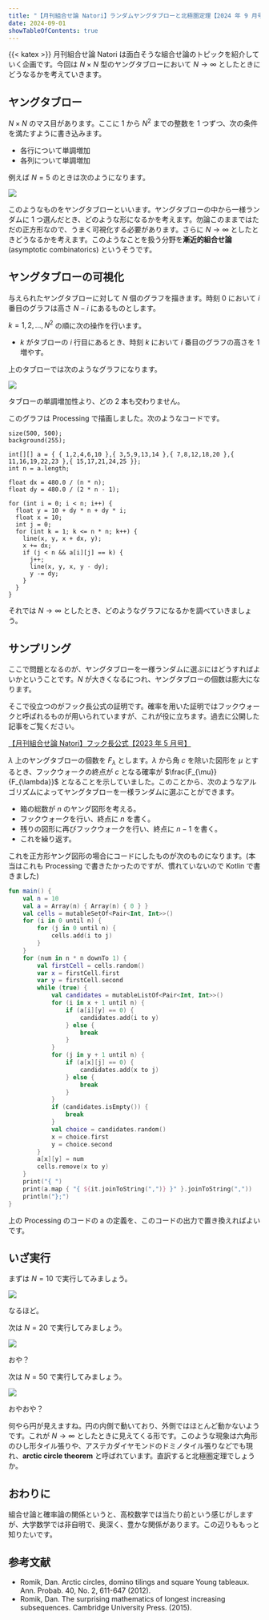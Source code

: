 ```yaml
---
title: "【月刊組合せ論 Natori】ランダムヤングタブローと北極圏定理【2024 年 9 月号】"
date: 2024-09-01
showTableOfContents: true
---
```


{{< katex >}}
月刊組合せ論 Natori は面白そうな組合せ論のトピックを紹介していく企画です。今回は $N\times N$ 型のヤングタブローにおいて $N\to\infty$ としたときにどうなるかを考えていきます。

## ヤングタブロー

$N\times N$ のマス目があります。ここに $1$ から $N^2$ までの整数を 1 つずつ、次の条件を満たすように書き込みます。

- 各行について単調増加
- 各列について単調増加

例えば $N=5$ のときは次のようになります。

![](./tableaux.png)

このようなものをヤングタブローといいます。ヤングタブローの中から一様ランダムに 1 つ選んだとき、どのような形になるかを考えます。勿論このままではただの正方形なので、うまく可視化する必要があります。さらに $N\to\infty$ としたときどうなるかを考えます。このようなことを扱う分野を**漸近的組合せ論** (asymptotic combinatorics) というそうです。

## ヤングタブローの可視化

与えられたヤングタブローに対して $N$ 個のグラフを描きます。時刻 0 において $i$ 番目のグラフは高さ $N-i$ にあるものとします。

$k=1,2,\ldots,N^2$ の順に次の操作を行います。

- $k$ がタブローの $i$ 行目にあるとき、時刻 $k$ において $i$ 番目のグラフの高さを 1 増やす。

上のタブローでは次のようなグラフになります。

![](./q2ou7VW.png)

タブローの単調増加性より、どの 2 本も交わりません。

このグラフは Processing で描画しました。次のようなコードです。

```processing
size(500, 500);
background(255);

int[][] a = { { 1,2,4,6,10 },{ 3,5,9,13,14 },{ 7,8,12,18,20 },{ 11,16,19,22,23 },{ 15,17,21,24,25 }};
int n = a.length;

float dx = 480.0 / (n * n);
float dy = 480.0 / (2 * n - 1);

for (int i = 0; i < n; i++) {
  float y = 10 + dy * n + dy * i;
  float x = 10;
  int j = 0;
  for (int k = 1; k <= n * n; k++) {
    line(x, y, x + dx, y);
    x += dx;
    if (j < n && a[i][j] == k) {
      j++;
      line(x, y, x, y - dy);
      y -= dy;
    }
  }
}
```

それでは $N\to\infty$ としたとき、どのようなグラフになるかを調べていきましょう。

## サンプリング

ここで問題となるのが、ヤングタブローを一様ランダムに選ぶにはどうすればよいかということです。$N$ が大きくなるにつれ、ヤングタブローの個数は膨大になります。

そこで役立つのがフック長公式の証明です。確率を用いた証明ではフックウォークと呼ばれるものが用いられていますが、これが役に立ちます。過去に公開した記事をご覧ください。

[【月刊組合せ論 Natori】フック長公式【2023 年 5 月号】](../202305/)

$\lambda$ 上のヤングタブローの個数を $F_{\lambda}$ とします。$\lambda$ から角 $c$ を除いた図形を $\mu$ とするとき、フックウォークの終点が $c$ となる確率が $\frac{F_{\mu}}{F_{\lambda}}$ となることを示していました。このことから、次のようなアルゴリズムによってヤングタブローを一様ランダムに選ぶことができます。

- 箱の総数が $n$ のヤング図形を考える。
- フックウォークを行い、終点に $n$ を書く。
- 残りの図形に再びフックウォークを行い、終点に $n-1$ を書く。
- これを繰り返す。

これを正方形ヤング図形の場合にコードにしたものが次のものになります。(本当はこれも Processing で書きたかったのですが、慣れていないので Kotlin で書きました)

```kotlin
fun main() {
    val n = 10
    val a = Array(n) { Array(n) { 0 } }
    val cells = mutableSetOf<Pair<Int, Int>>()
    for (i in 0 until n) {
        for (j in 0 until n) {
            cells.add(i to j)
        }
    }
    for (num in n * n downTo 1) {
        val firstCell = cells.random()
        var x = firstCell.first
        var y = firstCell.second
        while (true) {
            val candidates = mutableListOf<Pair<Int, Int>>()
            for (i in x + 1 until n) {
                if (a[i][y] == 0) {
                    candidates.add(i to y)
                } else {
                    break
                }
            }
            for (j in y + 1 until n) {
                if (a[x][j] == 0) {
                    candidates.add(x to j)
                } else {
                    break
                }
            }
            if (candidates.isEmpty()) {
                break
            }
            val choice = candidates.random()
            x = choice.first
            y = choice.second
        }
        a[x][y] = num
        cells.remove(x to y)
    }
    print("{ ")
    print(a.map { "{ ${it.joinToString(",")} }" }.joinToString(","))
    println("};")
}
```

上の Processing のコードの a の定義を、このコードの出力で置き換えればよいです。

## いざ実行

まずは $N=10$ で実行してみましょう。

![](./4CTYOnF.png)

なるほど。

次は $N=20$ で実行してみましょう。

![](./kNNADoo.png)

おや？

次は $N=50$ で実行してみましょう。

![](./8mEaoao.png)

おやおや？

何やら円が見えますね。円の内側で動いており、外側ではほとんど動かないようです。これが $N\to\infty$ としたときに見えてくる形です。このような現象は六角形のひし形タイル張りや、アステカダイヤモンドのドミノタイル張りなどでも現れ、**arctic circle theorem** と呼ばれています。直訳すると北極圏定理でしょうか。

## おわりに

組合せ論と確率論の関係というと、高校数学では当たり前という感じがしますが、大学数学では非自明で、奥深く、豊かな関係があります。この辺りももっと知りたいです。

## 参考文献

- Romik, Dan. Arctic circles, domino tilings and square Young tableaux. Ann. Probab. 40, No. 2, 611-647 (2012).
- Romik, Dan. The surprising mathematics of longest increasing subsequences. Cambridge University Press. (2015).

